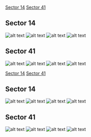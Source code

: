 [Sector 14](#sector14)
[Sector 41](#sector41)

<a name = "sector14"></a>
## Sector 14
![alt text](/tt/Qatar-9_Sector_14/Qatar-9_Sector_14_a_TimeSeries.png)
![alt text](/tt/Qatar-9_Sector_14/Qatar-9_Sector_14_b_FoldedLightCurve.png)
![alt text](/tt/Qatar-9_Sector_14/Qatar-9_Sector_14_b_IndividualTransitsWithFit.png)
![alt text](/tt/Qatar-9_Sector_14/Qatar-9_Sector_14_c_TimingResiduals.png)

<a name = "sector41"></a>
## Sector 41
![alt text](/tt/Qatar-9_Sector_41/Qatar-9_Sector_41_a_TimeSeries.png)
![alt text](/tt/Qatar-9_Sector_41/Qatar-9_Sector_41_b_FoldedLightCurve.png)
![alt text](/tt/Qatar-9_Sector_41/Qatar-9_Sector_41_b_IndividualTransitsWithFit.png)
![alt text](/tt/Qatar-9_Sector_41/Qatar-9_Sector_41_c_TimingResiduals.png)

[Sector 14](#sector14)
[Sector 41](#sector41)

<a name = "sector14"></a>
## Sector 14
![alt text](/tt/Qatar-9_Sector_14/Qatar-9_Sector_14_a_TimeSeries.png)
![alt text](/tt/Qatar-9_Sector_14/Qatar-9_Sector_14_b_FoldedLightCurve.png)
![alt text](/tt/Qatar-9_Sector_14/Qatar-9_Sector_14_b_IndividualTransitsWithFit.png)
![alt text](/tt/Qatar-9_Sector_14/Qatar-9_Sector_14_c_TimingResiduals.png)

<a name = "sector41"></a>
## Sector 41
![alt text](/tt/Qatar-9_Sector_41/Qatar-9_Sector_41_a_TimeSeries.png)
![alt text](/tt/Qatar-9_Sector_41/Qatar-9_Sector_41_b_FoldedLightCurve.png)
![alt text](/tt/Qatar-9_Sector_41/Qatar-9_Sector_41_b_IndividualTransitsWithFit.png)
![alt text](/tt/Qatar-9_Sector_41/Qatar-9_Sector_41_c_TimingResiduals.png)

